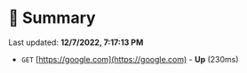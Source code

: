 # 📖 Summary
Last updated: **12/7/2022, 7:17:13 PM**

- `GET` [https://google.com](https://google.com) - **Up** (230ms)
